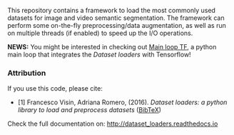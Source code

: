 This repository contains a framework to load the most commonly used datasets
for image and video semantic segmentation. The framework can perform some
on-the-fly preprocessing/data augmentation, as well as run on multiple threads
(if enabled) to speed up the I/O operations.

**NEWS:** You might be interested in checking out 
[Main loop TF](https://github.com/fvisin/main_loop_tf), a python main loop that integrates the *Dataset loaders* with Tensorflow!

### Attribution
If you use this code, please cite:
* \[1\] Francesco Visin, Adriana Romero, (2016). *Dataset loaders: a python
  library to load and preprocess datasets* ([BibTeX](
https://gist.github.com/fvisin/7104500ae8b33c3b65798d5d2707ce6c#file-dataset_loaders-bib))

Check the full documentation on: http://dataset_loaders.readthedocs.io

